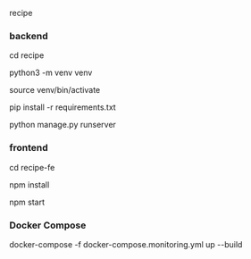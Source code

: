 recipe

### backend

cd recipe

python3 -m venv venv

source venv/bin/activate

pip install -r requirements.txt

python manage.py runserver

### frontend

cd recipe-fe

npm install

npm start

### Docker Compose
docker-compose -f docker-compose.monitoring.yml up --build 


